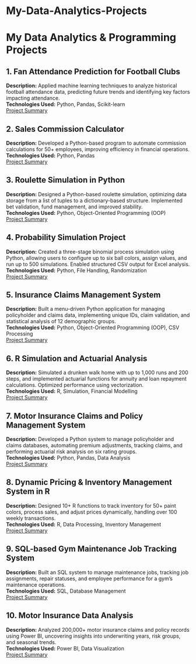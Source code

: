 # My-Data-Analytics-Projects

# My Data Analytics & Programming Projects  

## 1. Fan Attendance Prediction for Football Clubs  
**Description:** Applied machine learning techniques to analyze historical football attendance data, predicting future trends and identifying key factors impacting attendance.  
**Technologies Used:** Python, Pandas, Scikit-learn  
[Project Summary](#)  

## 2. Sales Commission Calculator  
**Description:** Developed a Python-based program to automate commission calculations for 50+ employees, improving efficiency in financial operations.  
**Technologies Used:** Python, Pandas  
[Project Summary](#)  

## 3. Roulette Simulation in Python  
**Description:** Designed a Python-based roulette simulation, optimizing data storage from a list of tuples to a dictionary-based structure. Implemented bet validation, fund management, and improved stability.  
**Technologies Used:** Python, Object-Oriented Programming (OOP)  
[Project Summary](#)  

## 4. Probability Simulation Project  
**Description:** Created a three-stage binomial process simulation using Python, allowing users to configure up to six ball colors, assign values, and run up to 500 simulations. Enabled structured CSV output for Excel analysis.  
**Technologies Used:** Python, File Handling, Randomization  
[Project Summary](#)  

## 5. Insurance Claims Management System  
**Description:** Built a menu-driven Python application for managing policyholder and claims data, implementing unique IDs, claim validation, and statistical analysis of 12 demographic groups.  
**Technologies Used:** Python, Object-Oriented Programming (OOP), CSV Processing  
[Project Summary](#)  

## 6. R Simulation and Actuarial Analysis  
**Description:** Simulated a drunken walk home with up to 1,000 runs and 200 steps, and implemented actuarial functions for annuity and loan repayment calculations. Optimized performance using vectorization.  
**Technologies Used:** R, Simulation, Financial Modelling  
[Project Summary](#)  

## 7. Motor Insurance Claims and Policy Management System  
**Description:** Developed a Python system to manage policyholder and claims databases, automating premium adjustments, tracking claims, and performing actuarial risk analysis on six rating groups.  
**Technologies Used:** Python, Pandas, Data Analysis  
[Project Summary](#)  

## 8. Dynamic Pricing & Inventory Management System in R  
**Description:** Designed 10+ R functions to track inventory for 50+ paint colors, process sales, and adjust prices dynamically, handling over 100 weekly transactions.  
**Technologies Used:** R, Data Processing, Inventory Management  
[Project Summary](#)  

## 9. SQL-based Gym Maintenance Job Tracking System  
**Description:** Built an SQL system to manage maintenance jobs, tracking job assignments, repair statuses, and employee performance for a gym’s maintenance operations.  
**Technologies Used:** SQL, Database Management  
[Project Summary](#)  

## 10. Motor Insurance Data Analysis  
**Description:** Analyzed 200,000+ motor insurance claims and policy records using Power BI, uncovering insights into underwriting years, risk groups, and seasonal trends.  
**Technologies Used:** Power BI, Data Visualization  
[Project Summary](#)  
